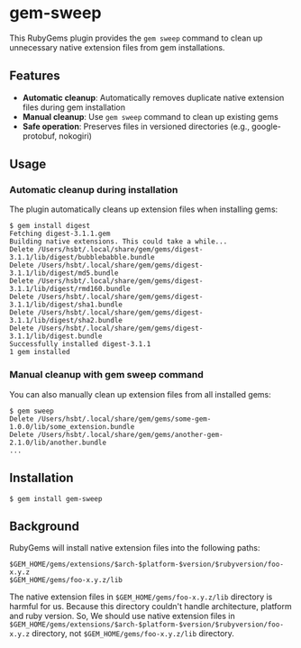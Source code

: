 # gem-sweep

This RubyGems plugin provides the `gem sweep` command to clean up unnecessary native extension files from gem installations.

## Features

- **Automatic cleanup**: Automatically removes duplicate native extension files during gem installation
- **Manual cleanup**: Use `gem sweep` command to clean up existing gems
- **Safe operation**: Preserves files in versioned directories (e.g., google-protobuf, nokogiri)

## Usage

### Automatic cleanup during installation

The plugin automatically cleans up extension files when installing gems:

```
$ gem install digest
Fetching digest-3.1.1.gem
Building native extensions. This could take a while...
Delete /Users/hsbt/.local/share/gem/gems/digest-3.1.1/lib/digest/bubblebabble.bundle
Delete /Users/hsbt/.local/share/gem/gems/digest-3.1.1/lib/digest/md5.bundle
Delete /Users/hsbt/.local/share/gem/gems/digest-3.1.1/lib/digest/rmd160.bundle
Delete /Users/hsbt/.local/share/gem/gems/digest-3.1.1/lib/digest/sha1.bundle
Delete /Users/hsbt/.local/share/gem/gems/digest-3.1.1/lib/digest/sha2.bundle
Delete /Users/hsbt/.local/share/gem/gems/digest-3.1.1/lib/digest.bundle
Successfully installed digest-3.1.1
1 gem installed
```

### Manual cleanup with gem sweep command

You can also manually clean up extension files from all installed gems:

```
$ gem sweep
Delete /Users/hsbt/.local/share/gem/gems/some-gem-1.0.0/lib/some_extension.bundle
Delete /Users/hsbt/.local/share/gem/gems/another-gem-2.1.0/lib/another.bundle
...
```

## Installation

```
$ gem install gem-sweep
```

## Background

RubyGems will install native extension files into the following paths:

```
$GEM_HOME/gems/extensions/$arch-$platform-$version/$rubyversion/foo-x.y.z
$GEM_HOME/gems/foo-x.y.z/lib
```

The native extension files in `$GEM_HOME/gems/foo-x.y.z/lib` directory is harmful for us. Because this directory couldn't handle architecture, platform and ruby version. So, We should use native extension files in `$GEM_HOME/gems/extensions/$arch-$platform-$version/$rubyversion/foo-x.y.z` directory, not `$GEM_HOME/gems/foo-x.y.z/lib` directory.
